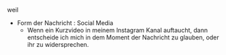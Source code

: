 
weil 
- Form der Nachricht : Social Media
	- Wenn ein Kurzvideo in meinem Instagram Kanal auftaucht, dann entscheide ich mich in dem Moment der Nachricht zu glauben, oder ihr zu widersprechen.